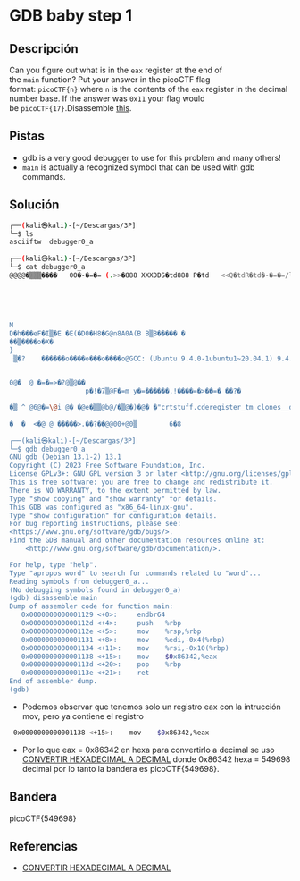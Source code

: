 # GDB baby step 1



## Descripción
Can you figure out what is in the `eax` register at the end of the `main` function? Put your answer in the picoCTF flag format: `picoCTF{n}` where `n` is the contents of the `eax` register in the decimal number base. If the answer was `0x11` your flag would be `picoCTF{17}`.Disassemble [this](https://artifacts.picoctf.net/c/512/debugger0_a).

## Pistas
- gdb is a very good debugger to use for this problem and many others!
- `main` is actually a recognized symbol that can be used with gdb commands.

## Solución

``` bash
┌──(kali㉿kali)-[~/Descargas/3P]
└─$ ls
asciiftw  debugger0_a
                                                                                                                                                           
┌──(kali㉿kali)-[~/Descargas/3P]
└─$ cat debugger0_a             
@@@@�▒▒▒����   00�-�=�= (.>>�888 XXXDDS�td888 P�td   <<Q�tdR�td�-�=�=/lib64/ld-linux-x86-64.so.2GNU�GNU���,��
                                                                                                             <�
                                                                                                               ��}\��GNU��e�m8 ▒T c 
                                                                                                                                    "libc.so.6__cxa_finalize__libc_start_mainGLIBC_2.2.5_ITM_deregisterTMCloneTable__gmon_start___ITM_registerTMCloneTableu▒i      ,� @�?�?�?�?�?��H�H��/H��t��H���5�/��%�/����%�/D��1�H�=��r/��H�=�/H��/H9�tH�N/H��t �����H�=i/H�5b/H)�H��H��?H��H�H��tH�%/H����fD�����=%/u+UH�=/H��t
                                                                                                H�=/�)����d�����.]������w�����UH���}�H�u��B]Ð��AWL�=�,AVI��AUI��ATA��UH�-�,SL)�H������H��t1��L��L��D��A��H��H9�u�H�[]A\A]A^A_�ff.������H�H��8���l,����<���T%����<��������zRx
                                                                                                                ����/D$4����F▒J
M                                                                                                                              �?▒:*3$"\����tq���E�C
D�h���eF�I▒�E �E(�D0�H8�G@n8A0A(B B▒B����� �
��▒����o�X�
}
 ▒�?    ������o����o���o����o@GCC: (Ubuntu 9.4.0-1ubuntu1~20.04.1) 9.4.0▒8X|��� �
 

0@�  @ �=�=>�?@▒@��
                   p�!�7▒@F�=m y�=������,!����=�>��=� ��?�

�▒ ^ @6@�=\@i @� �@e�▒▒@b@/�▒@�)�@� �"crtstuff.cderegister_tm_clones__do_global_dtors_auxcompleted.8061__do_global_dtors_aux_fini_array_entryframe_dummy__frame_dummy_init_array_entrydebugger0_a.c__FRAME_END____init_array_end_DYNAMIC__init_array_start__GNU_EH_FRAME_HDR_GLOBAL_OFFSET_TABLE___libc_csu_fini_ITM_deregisterTMCloneTable_edata__libc_start_main@@GLIBC_2.2.5__data_start__gmon_start____dso_handle_IO_stdin_used__libc_csu_init__bss_startmain__TMC_END___ITM_registerTMCloneTable__cxa_finalize@@GLIBC_2.2.5.symtab.strtab.shstrtab.interp.note.gnu.property.note.gnu.build-id.note.ABI-tag.gnu.hash.dynsym.dynstr.gnu.version.gnu.version_r.rela.dyn.init.plt.plt.got.text.fini.rodata.eh_frame_hdr.eh_frame.init_array.fini_array.dynamic.data.bss.comment▒▒#886XX$I|| W���o��a
                                                                                                                                                         ��▒iXX}q���o��
�  �  <�@ @ �����>.��?��@@00+@0▒        6�8
                                                                                                                                                                                                      
┌──(kali㉿kali)-[~/Descargas/3P]
└─$ gdb debugger0_a 
GNU gdb (Debian 13.1-2) 13.1
Copyright (C) 2023 Free Software Foundation, Inc.
License GPLv3+: GNU GPL version 3 or later <http://gnu.org/licenses/gpl.html>
This is free software: you are free to change and redistribute it.
There is NO WARRANTY, to the extent permitted by law.
Type "show copying" and "show warranty" for details.
This GDB was configured as "x86_64-linux-gnu".
Type "show configuration" for configuration details.
For bug reporting instructions, please see:
<https://www.gnu.org/software/gdb/bugs/>.
Find the GDB manual and other documentation resources online at:
    <http://www.gnu.org/software/gdb/documentation/>.

For help, type "help".
Type "apropos word" to search for commands related to "word"...
Reading symbols from debugger0_a...
(No debugging symbols found in debugger0_a)
(gdb) disassemble main
Dump of assembler code for function main:
   0x0000000000001129 <+0>:     endbr64
   0x000000000000112d <+4>:     push   %rbp
   0x000000000000112e <+5>:     mov    %rsp,%rbp
   0x0000000000001131 <+8>:     mov    %edi,-0x4(%rbp)
   0x0000000000001134 <+11>:    mov    %rsi,-0x10(%rbp)
   0x0000000000001138 <+15>:    mov    $0x86342,%eax
   0x000000000000113d <+20>:    pop    %rbp
   0x000000000000113e <+21>:    ret
End of assembler dump.
(gdb) 
``` 

- Podemos observar que tenemos solo un registro eax  con la intrucción mov, pero ya contiene el registro 
 ``` bash
  0x0000000000001138 <+15>:    mov    $0x86342,%eax
 ```


- Por lo que eax = 0x86342 en hexa  para convertirlo a decimal se uso [ CONVERTIR HEXADECIMAL A DECIMAL](https://www.to-convert.com/es/numero/convertir-hexadecimal-a-decimal.php) donde 0x86342 hexa = 549698  decimal por lo tanto la bandera es picoCTF{549698}.

## Bandera 
picoCTF{549698}

## Referencias
- [CONVERTIR HEXADECIMAL A DECIMAL](https://www.to-convert.com/es/numero/convertir-hexadecimal-a-decimal.php)


